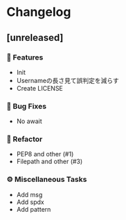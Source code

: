 # Changelog

## [unreleased]

### 🚀 Features

- Init
- Usernameの長さ見て誤判定を減らす
- Create LICENSE

### 🐛 Bug Fixes

- No await

### 🚜 Refactor

- PEP8 and other (#1)
- Filepath and other (#3)

### ⚙️ Miscellaneous Tasks

- Add msg
- Add spdx
- Add pattern

<!-- generated by git-cliff -->
